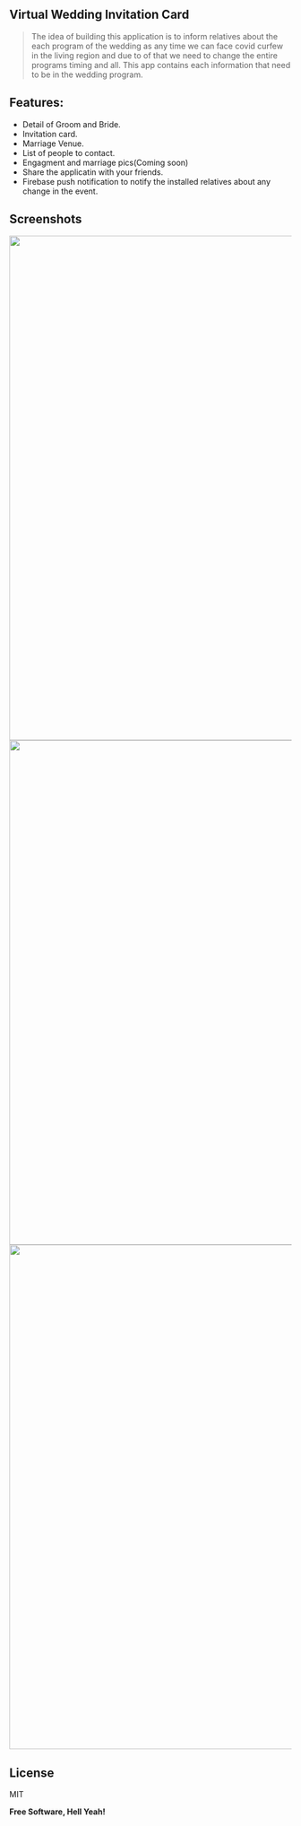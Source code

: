 ## Virtual Wedding Invitation Card

> The idea of building this application is to inform relatives about the each program of the wedding as any time we can face covid curfew in the living region and due to of 
> that we need to change the entire programs timing and all. This app contains each information that need to be in the wedding program. 

## Features:
- Detail of Groom and Bride. 
- Invitation card. 
- Marriage Venue.
- List of people to contact.
- Engagment and marriage pics(Coming soon)
- Share the applicatin with your friends.
- Firebase push notification to notify the installed relatives about any change in the event.

## Screenshots
<img src="https://user-images.githubusercontent.com/19315803/115496224-d81c9000-a286-11eb-9501-426354d2a2de.jpg" width="600" height="900">
<img src="https://user-images.githubusercontent.com/19315803/115496236-dce14400-a286-11eb-9969-534c91ab4cbd.jpg" width="600" height="900">
<img src="https://user-images.githubusercontent.com/19315803/115496231-db178080-a286-11eb-9dd1-5905dd6ad380.jpg" width="600" height="900">


## License

MIT

**Free Software, Hell Yeah!**
